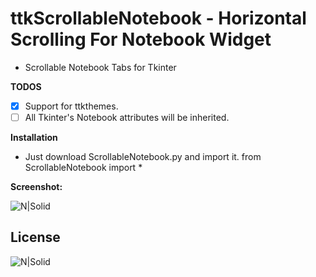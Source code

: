 # ttkScrollableNotebook - Horizontal Scrolling For Notebook Widget
- Scrollable Notebook Tabs for Tkinter

**TODOS**
- [x] Support for ttkthemes.
- [ ] All Tkinter's Notebook attributes will be inherited.

**Installation**
- Just download ScrollableNotebook.py and import it. 
        from ScrollableNotebook import *

**Screenshot:**

![N|Solid](https://github.com/muhammeteminturgut/ttkScrollableNotebook/blob/master/Demonstration.gif?raw=true?raw=true)

License
----
![N|Solid](https://www.gnu.org/graphics/gplv3-127x51.png)
